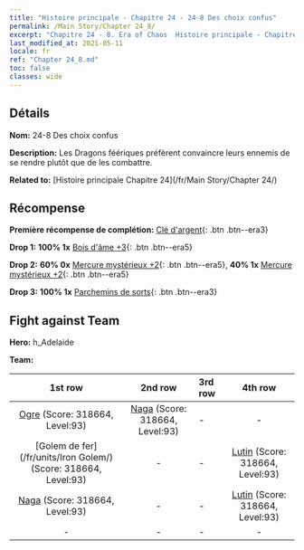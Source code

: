 ```yaml
---
title: "Histoire principale - Chapitre 24 - 24-8 Des choix confus"
permalink: /Main Story/Chapter 24_8/
excerpt: "Chapitre 24 - 8. Era of Chaos  Histoire principale - Chapitre 24_8. 24-8 Des choix confus"
last_modified_at: 2021-05-11
locale: fr
ref: "Chapter 24_8.md"
toc: false
classes: wide
---
```


## Détails

 **Nom:** 24-8 Des choix confus

 **Description:** Les Dragons féériques préfèrent convaincre leurs ennemis de se rendre plutôt que de les combattre.

 **Related to:** [Histoire principale Chapitre 24](/fr/Main Story/Chapter 24/)

## Récompense

 **Première récompense de complétion:** [Clé d'argent](/ItemsFR/con_693/){: .btn .btn--era3}

 **Drop 1:** **100% 1x** [Bois d'âme +3](/ItemsFR/mat_83/){: .btn .btn--era5}

 **Drop 2:** **60% 0x** [Mercure mystérieux +2](/ItemsFR/mat_77/){: .btn .btn--era5}, **40% 1x** [Mercure mystérieux +2](/ItemsFR/mat_77/){: .btn .btn--era5}

 **Drop 3:** **100% 1x** [Parchemins de sorts](/ItemsFR/con_694/){: .btn .btn--era3}


## Fight against Team
 **Hero:** h_Adelaide

 **Team:**


  | 1st row | 2nd row | 3rd row | 4th row |
  |:----:|:----:|:----|:----:|
  | [Ogre](/fr/units/Ogre/) (Score: 318664, Level:93)  | [Naga](/fr/units/Naga/) (Score: 318664, Level:93)  | - | - |
  | [Golem de fer](/fr/units/Iron Golem/) (Score: 318664, Level:93)  | - | - | [Lutin](/fr/units/Gremlin/) (Score: 318664, Level:93)  |
  | [Naga](/fr/units/Naga/) (Score: 318664, Level:93)  | - | - | [Lutin](/fr/units/Gremlin/) (Score: 318664, Level:93)  |
  | - | - | - | - |



